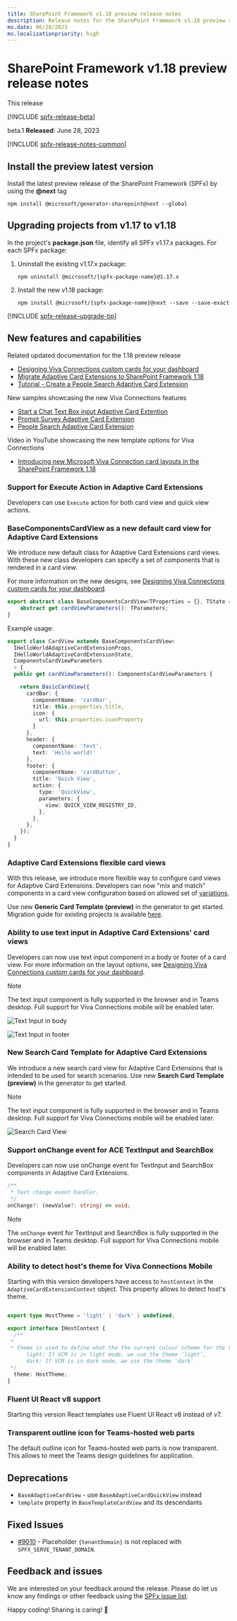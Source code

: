 ```yaml
---
title: SharePoint Framework v1.18 preview release notes
description: Release notes for the SharePoint Framework v1.18 preview release
ms.date: 06/28/2023
ms.localizationpriority: high
---
```

# SharePoint Framework v1.18 preview release notes

This release

[!INCLUDE [spfx-release-beta](../../includes/snippets/spfx-release-beta.md)]

beta.1 **Released**: June 28, 2023

[!INCLUDE [spfx-release-notes-common](../../includes/snippets/spfx-release-notes-common.md)]

## Install the preview latest version

Install the latest preview release of the SharePoint Framework (SPFx) by using the **@next** tag

```console
npm install @microsoft/generator-sharepoint@next --global
```

## Upgrading projects from v1.17 to v1.18

In the project's **package.json** file, identify all SPFx v1.17.x packages. For each SPFx package:

1. Uninstall the existing v1.17.x package:

    ```console
    npm uninstall @microsoft/{spfx-package-name}@1.17.x
    ```

1. Install the new v1.18 package:

    ```console
    npm install @microsoft/{spfx-package-name}@next --save --save-exact
    ```

[!INCLUDE [spfx-release-upgrade-tip](../../includes/snippets/spfx-release-upgrade-tip.md)]

## New features and capabilities

Related updated documentation for the 1.18 preview release

* [Designing Viva Connections custom cards for your dashboard](./viva//design//designing-card.md)
* [Migrate Adaptive Card Extensions to SharePoint Framework 1.18](./viva/get-started/migrate-to-spfx-1-18.md)
* [Tutorial - Create a People Search Adaptive Card Extension](./viva/get-started//build-people-search-adaptive-card-extension.md)

New samples showcasing the new Viva Connections features

* [Start a Chat Text Box input Adaptive Card Extention](https://github.com/pnp/sp-dev-fx-aces/tree/main/samples/InputCard-Start-Chat)
* [Prompt Survey Adaptive Card Extension](https://github.com/pnp/sp-dev-fx-aces/tree/main/samples/InputCard-Prompt-Survey)
* [People Search Adaptive Card Extension](https://github.com/pnp/sp-dev-fx-aces/tree/main/samples/InputCard-PeopleSearch)

Video in YouTube showcasing the new template options for Viva Connections

* [Introducing new Microsoft Viva Connection card layouts in the SharePoint Framework 1.18](https://www.youtube.com/watch?v=S5KCV3ZiAAI)

### Support for Execute Action in Adaptive Card Extensions

Developers can use `Execute` action for both card view and quick view actions.

### BaseComponentsCardView as a new default card view for Adaptive Card Extensions

We introduce new default class for Adaptive Card Extensions card views. With these new class developers can specify a set of components that is rendered in a card view.

For more information on the new designs, see [Designing Viva Connections custom cards for your dashboard](./viva/design/designing-card.md).

```typescript
export abstract class BaseComponentsCardView<TProperties = {}, TState = {}, TParameters extends ComponentsCardViewParameters = ITextCardViewParameters> extends BaseCardView<TProperties, TState> {
    abstract get cardViewParameters(): TParameters;
}
```

Example usage:

```typescript
export class CardView extends BaseComponentsCardView<
  IHelloWorldAdaptiveCardExtensionProps,
  IHelloWorldAdaptiveCardExtensionState,
  ComponentsCardViewParameters
  > {
  public get cardViewParameters(): ComponentsCardViewParameters {

    return BasicCardView({
      cardBar: {
        componentName: 'cardBar',
        title: this.properties.title,
        icon: {
          url: this.properties.iconProperty
        }
      },
      header: {
        componentName: 'text',
        text: 'Hello world!'
      },
      footer: {
        componentName: 'cardButton',
        title: 'Quick View',
        action: {
          type: 'QuickView',
          parameters: {
            view: QUICK_VIEW_REGISTRY_ID,
          },
        },
      },
    });
  }
}
```

### Adaptive Card Extensions flexible card views

With this release, we introduce more flexible way to configure card views for Adaptive Card Extensions. Developers can now "mix and match" components in a card view configuration based on allowed set of [variations](./viva/design/designing-card.md).

Use new **Generic Card Template (preview)** in the generator to get started. Migration guide for existing projects is available [here](./viva/get-started/migrate-to-spfx-1-18.md).

### Ability to use text input in Adaptive Card Extensions' card views

Developers can now use text input component in a body or footer of a card view. For more information on the layout options, see [Designing Viva Connections custom cards for your dashboard](./viva/design/designing-card.md).

> [!NOTE]
> The text input component is fully supported in the browser and in Teams desktop. Full support for Viva Connections mobile will be enabled later.

![Text Input in body](../images/118-release-notes/ace-text-input-body.png)

![Text Input in footer](../images/118-release-notes/ace-text-input-footer.png)

### New Search Card Template for Adaptive Card Extensions

We introduce a new search card view for Adaptive Card Extensions that is intended to be used for search scenarios. Use new **Search Card Template (preview)** in the generator to get started.

> [!NOTE]
> The text input component is fully supported in the browser and in Teams desktop. Full support for Viva Connections mobile will be enabled later.

![Search Card View](../images/118-release-notes/ace-search-box.png)

### Support onChange event for ACE TextInput and SearchBox
Developers can now use onChange event for TextInput and SearchBox components in Adaptive Card Extensions.
```typescript
/**
 * Text change event handler.
 */
onChange?: (newValue?: string) => void;
```
> [!NOTE]
> The `onChange` event for TextInput and SearchBox is fully supported in the browser and in Teams desktop. Full support for Viva Connections mobile will be enabled later.

### Ability to detect host's theme for Viva Connections Mobile
Starting with this version developers have access to `hostContext` in the `AdaptiveCardExtensionContext` object. This property allows to detect host's theme.
```typescript

export type HostTheme = 'light' | 'dark' | undefined;

export interface IHostContext {
  /**
 *
 * theme is used to define what the the current colour scheme for the VCM app. It has currently 2 values
      light: If VCM is in light mode, we use the theme 'light',
      dark: If VCM is in dark mode, we use the theme 'dark'
 */
  theme: HostTheme;
}
```

### Fluent UI React v8 support

Starting this version React templates use Fluent UI React v8 instead of v7.

### Transparent outline icon for Teams-hosted web parts
The default outline icon for Teams-hosted web parts is now transparent. This allows to meet the Teams design guidelines for application.

## Deprecations

- `BaseAdaptiveCardView` - use `BaseAdaptiveCardQuickView` instead
- `template` property in `BaseTemplateCardView` and its descendants

## Fixed Issues

- [#9010](https://github.com/SharePoint/sp-dev-docs/issues/9010) - Placeholder `{tenantDomain}` is not replaced with `SPFX_SERVE_TENANT_DOMAIN`.

## Feedback and issues

We are interested on your feedback around the release. Please do let us know any findings or other feedback using the [SPFx issue list](https://github.com/SharePoint/sp-dev-docs/issues).

Happy coding! Sharing is caring! 🧡